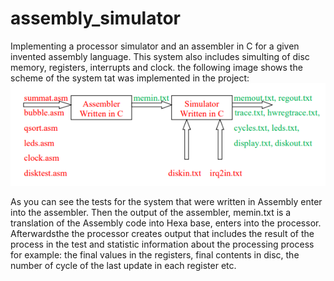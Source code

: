 # assembly_simulator

Implementing a processor simulator and an assembler in C for a given invented assembly language.
This system also includes simulting of disc memory, registers, interrupts and clock.
the following image shows the scheme of the system tat was implemented in the project:
![](https://github.com/haim-petcherski/Processor-simulator-for-Assembly/blob/main/%E2%80%8F%E2%80%8Fsystem%20scheme.PNG)

As you can see the tests for the system that were written in Assembly enter into the assembler. Then the output of the assembler, memin.txt is a translation of the Assembly code into Hexa base, enters into the processor. Afterwardsthe the processor creates output that includes the result of the process in the test and statistic information about the processing process for example: the final values in the registers, final contents in disc, the number of cycle of the last update in each register etc.
